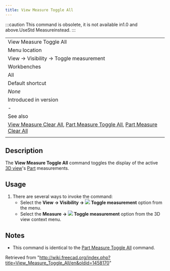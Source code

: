 ```yaml
---
title: View Measure Toggle All
---
```


:::caution
This command is obsolete, it is not available in1.0 and above.UseStd Measureinstead.
:::

|                                                                                                                                                                                                                                       |
| ------------------------------------------------------------------------------------------------------------------------------------------------------------------------------------------------------------------------------------- |
| View Measure Toggle All                                                                                                                                                                                                               |
| Menu location                                                                                                                                                                                                                         |
| View → Visibility → Toggle measurement                                                                                                                                                                                                |
| Workbenches                                                                                                                                                                                                                           |
| All                                                                                                                                                                                                                                   |
| Default shortcut                                                                                                                                                                                                                      |
| _None_                                                                                                                                                                                                                                |
| Introduced in version                                                                                                                                                                                                                 |
| -                                                                                                                                                                                                                                     |
| See also                                                                                                                                                                                                                              |
| [View Measure Clear All](/View_Measure_Clear_All "View Measure Clear All"), [Part Measure Toggle All](/Part_Measure_Toggle_All "Part Measure Toggle All"), [Part Measure Clear All](/Part_Measure_Clear_All "Part Measure Clear All") |
|                                                                                                                                                                                                                                       |

## Description

The **View Measure Toggle All** command toggles the display of the active [3D view](/3D_view "3D view")'s [Part](/Part_Workbench "Part Workbench") measurements.

## Usage

1. There are several ways to invoke the command:
   - Select the **View → Visibility → ![](/images/View_Measure_Toggle_All.svg) Toggle measurement** option from the menu.
   - Select the **Measure → ![](/images/View_Measure_Toggle_All.svg) Toggle measurement** option from the 3D view context menu.

## Notes

- This command is identical to the [Part Measure Toggle All](/Part_Measure_Toggle_All "Part Measure Toggle All") command.

Retrieved from "<http://wiki.freecad.org/index.php?title=View_Measure_Toggle_All/en&oldid=1458170>"
